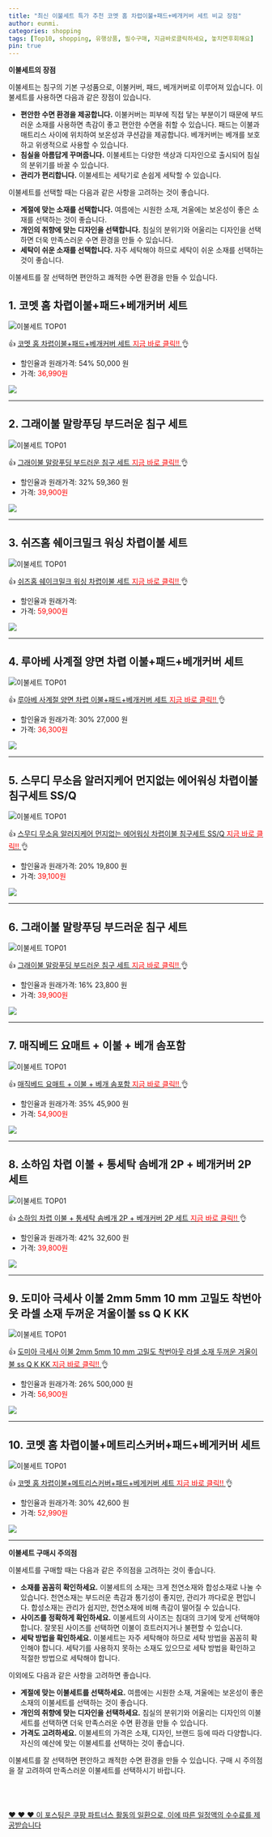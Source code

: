 ```yaml
---
title: "최신 이불세트 특가 추천 코멧 홈 차렵이불+패드+베개커버 세트 비교 장점"
author: eunmi.
categories: shopping
tags: [Top10, shopping, 유행상품, 필수구매, 지금바로클릭하세요, 놓치면후회해요]
pin: true
---
```

**이불세트의 장점**

이불세트는 침구의 기본 구성품으로, 이불커버, 패드, 베개커버로 이루어져 있습니다. 이불세트를 사용하면 다음과 같은 장점이 있습니다.

* **편안한 수면 환경을 제공합니다.** 이불커버는 피부에 직접 닿는 부분이기 때문에 부드러운 소재를 사용하면 촉감이 좋고 편안한 수면을 취할 수 있습니다. 패드는 이불과 매트리스 사이에 위치하여 보온성과 쿠션감을 제공합니다. 베개커버는 베개를 보호하고 위생적으로 사용할 수 있습니다.
* **침실을 아름답게 꾸며줍니다.** 이불세트는 다양한 색상과 디자인으로 출시되어 침실의 분위기를 바꿀 수 있습니다.
* **관리가 편리합니다.** 이불세트는 세탁기로 손쉽게 세탁할 수 있습니다.

이불세트를 선택할 때는 다음과 같은 사항을 고려하는 것이 좋습니다.

* **계절에 맞는 소재를 선택합니다.** 여름에는 시원한 소재, 겨울에는 보온성이 좋은 소재를 선택하는 것이 좋습니다.
* **개인의 취향에 맞는 디자인을 선택합니다.** 침실의 분위기와 어울리는 디자인을 선택하면 더욱 만족스러운 수면 환경을 만들 수 있습니다.
* **세탁이 쉬운 소재를 선택합니다.** 자주 세탁해야 하므로 세탁이 쉬운 소재를 선택하는 것이 좋습니다.

이불세트를 잘 선택하면 편안하고 쾌적한 수면 환경을 만들 수 있습니다.

   

## 1. 코멧 홈 차렵이불+패드+베개커버 세트

![이불세트 TOP01](https://thumbnail9.coupangcdn.com/thumbnails/remote/230x230ex/image/retail/images/4874602596880575-8e93357f-3844-43c7-8b0b-e2dd8883224d.jpg)


👍 [코멧 홈 차렵이불+패드+베개커버 세트 <font color=red> 지금 바로 클릭!! </font> ](https://link.coupang.com/re/AFFSDP?lptag=AF3617701&subid=GithubCoopas&pageKey=6375150002&traceid=V0-153&itemId=13519738961&vendorItemId=80773701883) 👌 


- 할인율과 원래가격: 54%  50,000   원
- 가격: <span style='color:red'>36,990원</span>

[![](/discount_price.png)](https://link.coupang.com/re/AFFSDP?lptag=AF3617701&subid=GithubCoopas&pageKey=6375150002&traceid=V0-153&itemId=13519738961&vendorItemId=80773701883)

---


   

## 2. 그래이불 말랑푸딩 부드러운 침구 세트

![이불세트 TOP01](https://thumbnail9.coupangcdn.com/thumbnails/remote/230x230ex/image/retail/images/503411046005845-e0933762-437d-4a89-9bef-d4e644f56ec0.jpg)


👍 [그래이불 말랑푸딩 부드러운 침구 세트 <font color=red> 지금 바로 클릭!! </font> ](https://link.coupang.com/re/AFFSDP?lptag=AF3617701&subid=GithubCoopas&pageKey=7079771878&traceid=V0-153&itemId=17608025610&vendorItemId=84774142906) 👌 


- 할인율과 원래가격: 32%  59,360   원
- 가격: <span style='color:red'>39,900원</span>

[![](/discount_price.png)](https://link.coupang.com/re/AFFSDP?lptag=AF3617701&subid=GithubCoopas&pageKey=7079771878&traceid=V0-153&itemId=17608025610&vendorItemId=84774142906)

---


   

## 3. 쉬즈홈 쉐이크밀크 워싱 차렵이불 세트

![이불세트 TOP01](https://thumbnail6.coupangcdn.com/thumbnails/remote/230x230ex/image/rs_quotation_api/eexgfcib/ceddf943254f4301b11360b6e49c288b.jpg)


👍 [쉬즈홈 쉐이크밀크 워싱 차렵이불 세트 <font color=red> 지금 바로 클릭!! </font> ](https://link.coupang.com/re/AFFSDP?lptag=AF3617701&subid=GithubCoopas&pageKey=6365819391&traceid=V0-153&itemId=15642786578&vendorItemId=82858851195) 👌 


- 할인율과 원래가격: 
- 가격: <span style='color:red'>59,900원</span>

[![](/discount_price.png)](https://link.coupang.com/re/AFFSDP?lptag=AF3617701&subid=GithubCoopas&pageKey=6365819391&traceid=V0-153&itemId=15642786578&vendorItemId=82858851195)

---


   

## 4. 루아베 사계절 양면 차렵 이불+패드+베개커버 세트

![이불세트 TOP01](https://thumbnail10.coupangcdn.com/thumbnails/remote/230x230ex/image/vendor_inventory/e4d5/5ed66728e9d4427389b5355769a308a5ae5b1e407b94330aa7ad1b80ce9c.png)


👍 [루아베 사계절 양면 차렵 이불+패드+베개커버 세트 <font color=red> 지금 바로 클릭!! </font> ](https://link.coupang.com/re/AFFSDP?lptag=AF3617701&subid=GithubCoopas&pageKey=6857061934&traceid=V0-153&itemId=16464300636&vendorItemId=83654218517) 👌 


- 할인율과 원래가격: 30%  27,000   원
- 가격: <span style='color:red'>36,300원</span>

[![](/discount_price.png)](https://link.coupang.com/re/AFFSDP?lptag=AF3617701&subid=GithubCoopas&pageKey=6857061934&traceid=V0-153&itemId=16464300636&vendorItemId=83654218517)

---


   

## 5. 스무디 무소음 알러지케어 먼지없는 에어워싱 차렵이불 침구세트 SS/Q

![이불세트 TOP01](https://thumbnail7.coupangcdn.com/thumbnails/remote/230x230ex/image/vendor_inventory/6240/338f424586f50a761d19b1f236c75178be1234dfee7aefd5209d979c80c6.JPG)


👍 [스무디 무소음 알러지케어 먼지없는 에어워싱 차렵이불 침구세트 SS/Q <font color=red> 지금 바로 클릭!! </font> ](https://link.coupang.com/re/AFFSDP?lptag=AF3617701&subid=GithubCoopas&pageKey=7000049233&traceid=V0-153&itemId=17163675086&vendorItemId=84336069747) 👌 


- 할인율과 원래가격: 20%  19,800   원
- 가격: <span style='color:red'>39,100원</span>

[![](/discount_price.png)](https://link.coupang.com/re/AFFSDP?lptag=AF3617701&subid=GithubCoopas&pageKey=7000049233&traceid=V0-153&itemId=17163675086&vendorItemId=84336069747)

---


   

## 6. 그래이불 말랑푸딩 부드러운 침구 세트

![이불세트 TOP01](https://thumbnail7.coupangcdn.com/thumbnails/remote/230x230ex/image/retail/images/503411322299670-548c8574-4de7-42a6-bda7-a270913c8007.jpg)


👍 [그래이불 말랑푸딩 부드러운 침구 세트 <font color=red> 지금 바로 클릭!! </font> ](https://link.coupang.com/re/AFFSDP?lptag=AF3617701&subid=GithubCoopas&pageKey=7079771878&traceid=V0-153&itemId=17608025618&vendorItemId=84774142949) 👌 


- 할인율과 원래가격: 16%  23,800   원
- 가격: <span style='color:red'>39,900원</span>

[![](/discount_price.png)](https://link.coupang.com/re/AFFSDP?lptag=AF3617701&subid=GithubCoopas&pageKey=7079771878&traceid=V0-153&itemId=17608025618&vendorItemId=84774142949)

---


   

## 7. 매직베드 요매트 + 이불 + 베개 솜포함

![이불세트 TOP01](https://thumbnail10.coupangcdn.com/thumbnails/remote/230x230ex/image/retail/images/4850332125269717-b982a7fa-f478-4b1f-a6c2-236d86e72c28.jpg)


👍 [매직베드 요매트 + 이불 + 베개 솜포함 <font color=red> 지금 바로 클릭!! </font> ](https://link.coupang.com/re/AFFSDP?lptag=AF3617701&subid=GithubCoopas&pageKey=40545454&traceid=V0-153&itemId=148490167&vendorItemId=3335602249) 👌 


- 할인율과 원래가격: 35%  45,900   원
- 가격: <span style='color:red'>54,900원</span>

[![](/discount_price.png)](https://link.coupang.com/re/AFFSDP?lptag=AF3617701&subid=GithubCoopas&pageKey=40545454&traceid=V0-153&itemId=148490167&vendorItemId=3335602249)

---


   

## 8. 소하임 차렵 이불 + 통세탁 솜베개 2P + 베개커버 2P 세트

![이불세트 TOP01](https://thumbnail7.coupangcdn.com/thumbnails/remote/230x230ex/image/vendor_inventory/d694/268f772349505ceadd153492b4753af7d61b4e3c765cc9fa77087418f98f.jpg)


👍 [소하임 차렵 이불 + 통세탁 솜베개 2P + 베개커버 2P 세트 <font color=red> 지금 바로 클릭!! </font> ](https://link.coupang.com/re/AFFSDP?lptag=AF3617701&subid=GithubCoopas&pageKey=6723546245&traceid=V0-153&itemId=15643429908&vendorItemId=82870272165) 👌 


- 할인율과 원래가격: 42%  32,600   원
- 가격: <span style='color:red'>39,800원</span>

[![](/discount_price.png)](https://link.coupang.com/re/AFFSDP?lptag=AF3617701&subid=GithubCoopas&pageKey=6723546245&traceid=V0-153&itemId=15643429908&vendorItemId=82870272165)

---


   

## 9. 도미아 극세사 이불 2mm 5mm 10 mm 고밀도 착번아웃 라셀 소재 두꺼운 겨울이불 ss Q K KK

![이불세트 TOP01](https://thumbnail7.coupangcdn.com/thumbnails/remote/230x230ex/image/vendor_inventory/7d3c/c721a34557651963b4eb10d5ddbee70fd0d8b98934dd240b96083b9b589e.jpg)


👍 [도미아 극세사 이불 2mm 5mm 10 mm 고밀도 착번아웃 라셀 소재 두꺼운 겨울이불 ss Q K KK <font color=red> 지금 바로 클릭!! </font> ](https://link.coupang.com/re/AFFSDP?lptag=AF3617701&subid=GithubCoopas&pageKey=7605650461&traceid=V0-153&itemId=20130418178&vendorItemId=87224453729) 👌 


- 할인율과 원래가격: 26%  500,000   원
- 가격: <span style='color:red'>56,900원</span>

[![](/discount_price.png)](https://link.coupang.com/re/AFFSDP?lptag=AF3617701&subid=GithubCoopas&pageKey=7605650461&traceid=V0-153&itemId=20130418178&vendorItemId=87224453729)

---


   

## 10. 코멧 홈 차렵이불+메트리스커버+패드+베게커버 세트

![이불세트 TOP01](https://thumbnail9.coupangcdn.com/thumbnails/remote/230x230ex/image/retail/images/1227272554755834-18fe1757-1294-4769-99ae-5cd60996faa2.jpg)


👍 [코멧 홈 차렵이불+메트리스커버+패드+베게커버 세트 <font color=red> 지금 바로 클릭!! </font> ](https://link.coupang.com/re/AFFSDP?lptag=AF3617701&subid=GithubCoopas&pageKey=6614665202&traceid=V0-153&itemId=15014094531&vendorItemId=82236856553) 👌 


- 할인율과 원래가격: 30%  42,600   원
- 가격: <span style='color:red'>52,990원</span>

[![](/discount_price.png)](https://link.coupang.com/re/AFFSDP?lptag=AF3617701&subid=GithubCoopas&pageKey=6614665202&traceid=V0-153&itemId=15014094531&vendorItemId=82236856553)

---
**이불세트 구매시 주의점**

이불세트를 구매할 때는 다음과 같은 주의점을 고려하는 것이 좋습니다.

* **소재를 꼼꼼히 확인하세요.** 이불세트의 소재는 크게 천연소재와 합성소재로 나눌 수 있습니다. 천연소재는 부드러운 촉감과 통기성이 좋지만, 관리가 까다로운 편입니다. 합성소재는 관리가 쉽지만, 천연소재에 비해 촉감이 떨어질 수 있습니다.
* **사이즈를 정확하게 확인하세요.** 이불세트의 사이즈는 침대의 크기에 맞게 선택해야 합니다. 잘못된 사이즈를 선택하면 이불이 흐트러지거나 불편할 수 있습니다.
* **세탁 방법을 확인하세요.** 이불세트는 자주 세탁해야 하므로 세탁 방법을 꼼꼼히 확인해야 합니다. 세탁기를 사용하지 못하는 소재도 있으므로 세탁 방법을 확인하고 적절한 방법으로 세탁해야 합니다.

이외에도 다음과 같은 사항을 고려하면 좋습니다.

* **계절에 맞는 이불세트를 선택하세요.** 여름에는 시원한 소재, 겨울에는 보온성이 좋은 소재의 이불세트를 선택하는 것이 좋습니다.
* **개인의 취향에 맞는 디자인을 선택하세요.** 침실의 분위기와 어울리는 디자인의 이불세트를 선택하면 더욱 만족스러운 수면 환경을 만들 수 있습니다.
* **가격도 고려하세요.** 이불세트의 가격은 소재, 디자인, 브랜드 등에 따라 다양합니다. 자신의 예산에 맞는 이불세트를 선택하는 것이 좋습니다.

이불세트를 잘 선택하면 편안하고 쾌적한 수면 환경을 만들 수 있습니다. 구매 시 주의점을 잘 고려하여 만족스러운 이불세트를 선택하시기 바랍니다.<br><br><br><br><br> [ ❤ ❤ ❤ 이 포스팅은 쿠팡 파트너스 활동의 일환으로, 이에 따른 일정액의 수수료를 제공받습니다](https://link.coupang.com/a/bcEFyh)